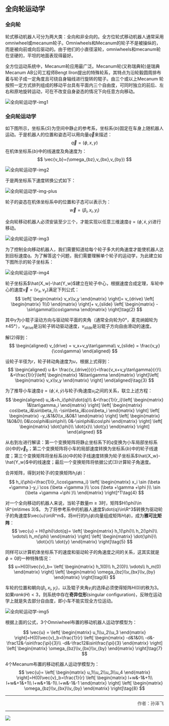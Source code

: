 ## 全向轮运动学

### 全向轮

轮式移动机器人可分为两大类：全向和非全向的。全方位轮式移动机器人通常采用omniwheel或mecanum轮子。Omniwheels和Mecanum的轮子不是被操纵的，而是被向前或向后驱动的。由于他们的小直径滚轮，omniwheels和mecanum轮在坚硬的，平坦的地面表现得最好。

全方位运动系统中，Mecanum轮应用最广泛。Mecanum轮(又称瑞典轮)是瑞典Mecanum AB公司工程师Bengt Ilron提出的特殊轮系，其特点为沿轮毅圆周排布着与轮子成一定角度且可绕自身轴线进行旋转的辊子。由三个或以上Mecanum 轮按照一定方式排列组成的移动平台具有平面内三个自由度，可同时独立的前后、左右和原地旋转运动，可在不改变自身姿态的情况下向任意方向移动。

![全向轮运动学-img1](全向轮运动学-img1.jpg)

### 全向轮运动学

如下图所示，坐标系$\{S\}$为空间中静止的参考系，坐标系$\{b\}$固定在车身上随机器人运动。于是机器人的位置和姿态可以用向量$\vec{q}$来描述：
$$
\vec{q}=(\phi,x,y)
$$
在机体坐标系$\{b\}$中的线速度及角速度为：
$$
\vec{v_b}=(\omega_{bz},v_{bx},v_{by})
$$

![全向轮运动学-img2](全向轮运动学-img2.jpg)

于是两坐标系下速度转换公式如下：

![全向轮运动学-img-plus](全向轮运动学-img-plus.png)

轮子的姿态在机体坐标系中的位置和子态可以表示为：
$$
\vec{w} = (\beta_i,x_i,y_i)
$$

全向轮移动机器人必须安装至少三个，才能实现以任意三维速度$\dot{q}=(\dot{\phi},\dot{x},\dot{y})$进行移动。

![全向轮运动学-img3](全向轮运动学-img3.jpg)

为了控制全向移动机器人，我们需要知道给每个轮子多大的角速度才能使机器人达到目标速度$\dot{q}$。为了解答这个问题，我们需要理解单个轮子的运动学，为此建立如下图所示的轮子坐标系：

![全向轮运动学-img4](全向轮运动学-img4.jpg)

轮子坐标系$\hat{X_w}-\hat{Y_w}$建立在轮子中心，根据速度合成定理，车轮中心的速度$\vec{v}=(v_x,v_y)$满足下列公式：
$$
\left[
    \begin{matrix}
    v_x\\v_y
    \end{matrix}
    \right]=
    v_{drive}
    \left[
    \begin{matrix}
    1\\0
    \end{matrix}
    \right]+
    v_{slide}
    \left[
    \begin{matrix}
    -\sin\gamma\\\cos\gamma
    \end{matrix}
    \right]\tag{2}
$$

其中$\gamma$为小辊子滚动方向与驱动轮平面的夹角（通常全向轮为0°，麦克纳姆轮为±45°），$v_{drive}$是沿轮子转动驱动速度，$v_{slide}$是沿辊子方向自由滑动的速度。

解$(2)$得到：
$$
\begin{aligned}
v_{drive} = v_x+v_y\tan\gamma\\
v_{slide} = \frac{v_y}{\cos\gamma}
\end{aligned}
$$

设轮子半径为$r$，轮子转动角速度为$u$，根据上式得到：
$$
\begin{aligned}
u &= \frac{v_{drive}}{r}=\frac{v_x+v_y\tan\gamma}{r}\\
&=\frac{1}{r}\left[
    \begin{matrix}
    1&\tan\gamma
    \end{matrix}
    \right]\left[
    \begin{matrix}
    v_x\\v_y
    \end{matrix}
    \right]
\end{aligned}\tag{3}
$$

为了推导小车速度$\dot{q}=(\dot{\phi},\dot{x},\dot{y})$与轮子$i$角速度$u_i$之间的关系，联立上述方程：
$$
\begin{aligned}
u_i&=h_i(\phi)\dot{q}\\
&=\frac{1}{r_i}\left[
    \begin{matrix}
    1&\tan\gamma_i
    \end{matrix}
    \right]
    \left[
    \begin{matrix}
    cos\beta_i&\sin\beta_i\\
    -\sin\beta_i&\cos\beta_i
    \end{matrix}
    \right]
    \left[
    \begin{matrix}
    -y_i&1&0\\x_i&0&1
    \end{matrix}
    \right]
    \left[
    \begin{matrix}
    1&0&0\\
    0&\cos\phi&\sin\phi\\
    0&-\sin\phi&\cos\phi
    \end{matrix}
    \right]
    \left[
    \begin{matrix}
    \dot{\phi}\\ \dot{x}\\ \dot{y}
    \end{matrix}
    \right]
\end{aligned}
$$

从右到左进行解读：第一个变换矩阵将静止坐标系下的$\dot{q}$变换为小车局部坐标系$\{b\}$中的$\vec{v}_b$；第二个变换矩阵将小车的局部速度转换为坐标系$\{b\}$中的轮子线速度；第三个变换矩阵将坐标系$\{b\}$中的轮子线速度转换为轮子坐标系$\hat{X_w}-\hat{Y_w}$中的线速度；最后一个变换矩阵将依据公式$(3)$计算轮子角速度。

合并矩阵，得到对轮子$i$的变换矩阵$h_i(\phi)$：
$$
h_i(\phi)=\frac{1}{r_i\cos\gamma_i}
\left[
\begin{matrix}
x_i \sin (\beta +\gamma )-y_i \cos (\beta +\gamma )\\
\cos (\beta +\gamma +\phi )\\
\sin (\beta +\gamma +\phi )\\
\end{matrix}
\right]^T\tag{4}
$$

对一个全向移动的机器人来说，当轮子数量$m\ge 3$时，矩阵$H(\phi)\in \R^{m\times 3}$。
为了将参考系中的机器人速度$\dot{q}\in\R^3$转换为驱动轮子的角速度$\vec{u}\in\R^m$，将$m$行的$h_i(\phi)$向量组成矩阵$H(\phi)$，成为**雅可比矩阵**：
$$
\vec{u} = H(\phi)\dot{q}=
    \left[
    \begin{matrix}
    h_1(\phi)\\
    h_2(\phi)\\
    \vdots\\
    h_m(\phi)
    \end{matrix}
    \right]
        \left[
    \begin{matrix}
    \dot{\phi}\\ \dot{x}\\ \dot{y}
    \end{matrix}
    \right]\tag{5}
$$

同样可以计算机体坐标系下的速度和驱动轮子的角速度之间的关系，这其实就是$\phi=0$的一种特殊情况：
$$
u=H(0)\vec{v}_b=
    \left[
    \begin{matrix}
    h_1(0)\\
    h_2(0)\\
    \vdots\\
    h_m(0)
    \end{matrix}
    \right]
        \left[
    \begin{matrix}
    \omega_{bz}\\v_{bx}\\v_{by}
    \end{matrix}
    \right]\tag{6}
$$

车轮的位置和朝向$(\beta_i,x_i,y_i)$，以及辊子夹角$\gamma_i$的选择必须使得矩阵$H(0)$的秩为$3$。如果$rank(H) < 3$，则系统中存在**奇异位形**(singular configuration)，反映在运动学上就是失去部分自由度，即小车不能实现全方位运动。

![全向轮运动学-img5](全向轮运动学-img5.jpg)

根据上面的公式，3个Omniwheel布置的移动机器人运动学模型为：

$$
\vec{u} = \left[
    \begin{matrix}
    u_1\\u_2\\u_3
    \end{matrix}
    \right]=H(0)\vec{v}_b=\frac{1}{r}
    \left[
    \begin{matrix}
    -d&1&0\\
    -d&-\frac12&-\sin\frac{\pi}{3}\\
    -d&-\frac12&\sin\frac{\pi}{3}
    \end{matrix}
    \right]
    \left[
    \begin{matrix}
    \omega_{bz}\\v_{bx}\\v_{by}
    \end{matrix}
    \right]\tag{7}
$$

4个Mecanum布置的移动机器人运动学模型为：
$$
\vec{u}=
\left[
\begin{matrix}
    u_1\\u_2\\u_3\\u_4
    \end{matrix}
    \right]=H(0)\vec{v}_b=\frac{1}{r}
    \left[
    \begin{matrix}
    l+w&-1&+1\\
    l+w&+1&+1\\
    l+w&+1&-1\\
    l+w&-1&-1
    \end{matrix}
    \right]
    \left[
    \begin{matrix}
    \omega_{bz}\\v_{bx}\\v_{by}
    \end{matrix}
    \right]\tag{8}
$$

---

<p align='right'><font color=gray><strong>作者：孙泽飞</strong></font></p>

---

<img src='https://img.wenhairu.com/images/2020/10/18/CbAIj.png'  >

